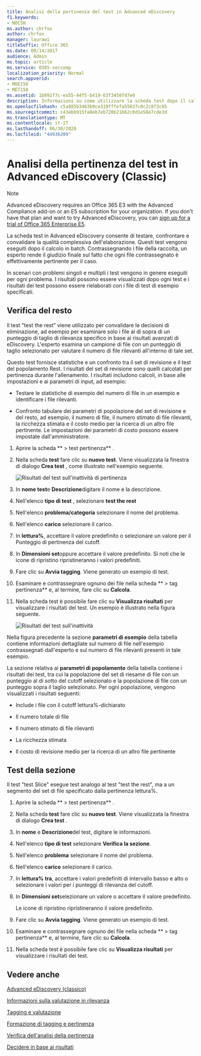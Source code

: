```yaml
---
title: Analisi della pertinenza del test in Advanced eDiscovery
f1.keywords:
- NOCSH
ms.author: chrfox
author: chrfox
manager: laurawi
titleSuffix: Office 365
ms.date: 09/14/2017
audience: Admin
ms.topic: article
ms.service: O365-seccomp
localization_priority: Normal
search.appverid:
- MOE150
- MET150
ms.assetid: 1b092f7c-ea55-44f5-b419-63f3458fd7e0
description: Informazioni su come utilizzare la scheda test dopo il calcolo batch in Advanced eDiscovery per testare, confrontare e convalidare la qualità complessiva dell'elaborazione.
ms.openlocfilehash: c5a885b3483b9ce319fffefa55037c0c2c8f3c85
ms.sourcegitcommit: c43ebb915fa0eb7eb720b21b62c0d1e58e7cde3d
ms.translationtype: MT
ms.contentlocale: it-IT
ms.lasthandoff: 06/30/2020
ms.locfileid: "44936209"
---
```

# <a name="test-relevance-analysis-in-advanced-ediscovery-classic"></a>Analisi della pertinenza del test in Advanced eDiscovery (Classic)

> [!NOTE]
> Advanced eDiscovery requires an Office 365 E3 with the Advanced Compliance add-on or an E5 subscription for your organization. If you don't have that plan and want to try Advanced eDiscovery, you can [sign up for a trial of Office 365 Enterprise E5](https://go.microsoft.com/fwlink/p/?LinkID=698279). 
  
La scheda test in Advanced eDiscovery consente di testare, confrontare e convalidare la qualità complessiva dell'elaborazione. Questi test vengono eseguiti dopo il calcolo in batch. Contrassegnando i file della raccolta, un esperto rende il giudizio finale sul fatto che ogni file contrassegnato è effettivamente pertinente per il caso. 
  
In scenari con problemi singoli e multipli i test vengono in genere eseguiti per ogni problema. I risultati possono essere visualizzati dopo ogni test e i risultati dei test possono essere rielaborati con i file di test di esempio specificati.
  
## <a name="testing-the-rest"></a>Verifica del resto

Il test "test the rest" viene utilizzato per convalidare le decisioni di eliminazione, ad esempio per esaminare solo i file al di sopra di un punteggio di taglio di rilevanza specifico in base ai risultati avanzati di eDiscovery. L'esperto esamina un campione di file con un punteggio di taglio selezionato per valutare il numero di file rilevanti all'interno di tale set.
  
Questo test fornisce statistiche e un confronto tra il set di revisione e il test del popolamento Rest. I risultati del set di revisione sono quelli calcolati per pertinenza durante l'allenamento. I risultati includono calcoli, in base alle impostazioni e ai parametri di input, ad esempio:
  
- Testare le statistiche di esempio del numero di file in un esempio e identificare i file rilevanti. 
    
- Confronto tabulare dei parametri di popolazione del set di revisione e del resto, ad esempio, il numero di file, il numero stimato di file rilevanti, la ricchezza stimata e il costo medio per la ricerca di un altro file pertinente. Le impostazioni dei parametri di costo possono essere impostate dall'amministratore.
    
1. Aprire la scheda ** \> test pertinenza** . 
    
2. Nella scheda **test** fare clic su **nuovo test**. Viene visualizzata la finestra di dialogo **Crea test** , come illustrato nell'esempio seguente. 
    
    ![Risultati del test sull'inattività di pertinenza](../media/46e6898a-f929-4fd0-88d9-6f91d04b6ce2.png)
  
3. In **nome test**e **Descrizione**digitare il nome e la descrizione.
    
4. Nell'elenco **tipo di test** , selezionare **test the rest**
    
5. Nell'elenco **problema/categoria** selezionare il nome del problema. 
    
6. Nell'elenco **carico** selezionare il carico. 
    
7. In **lettura%**, accettare il valore predefinito o selezionare un valore per il Punteggio di pertinenza del cutoff. 
    
8. In **Dimensioni set**oppure accettare il valore predefinito. Si noti che le icone di ripristino ripristineranno i valori predefiniti.
    
9. Fare clic su **Avvia tagging**. Viene generato un esempio di test.
    
10. Esaminare e contrassegnare ognuno dei file nella scheda ** \> tag pertinenza** e, al termine, fare clic su **Calcola**.
    
11. Nella scheda test è possibile fare clic su **Visualizza risultati** per visualizzare i risultati dei test. Un esempio è illustrato nella figura seguente. 
    
    ![Risultati del test sull'inattività](../media/b95744a9-047d-4c29-992d-04fa7e58e58a.png)
  
Nella figura precedente la sezione **parametri di esempio** della tabella contiene informazioni dettagliate sul numero di file nell'esempio contrassegnati dall'esperto e sul numero di file rilevanti presenti in tale esempio. 
  
La sezione relativa ai **parametri di popolamento** della tabella contiene i risultati dei test, tra cui la popolazione del set di riesame di file con un punteggio al di sotto del cutoff selezionato e la popolazione di file con un punteggio sopra il taglio selezionato. Per ogni popolazione, vengono visualizzati i risultati seguenti: 
  
- Include i file con il cutoff lettura%-dichiarato
    
- Il numero totale di file 
    
- Il numero stimato di file rilevanti 
    
- La ricchezza stimata 
    
- Il costo di revisione medio per la ricerca di un altro file pertinente
    
## <a name="testing-the-slice"></a>Test della sezione

Il test "test Slice" esegue test analogo al test "test the rest", ma a un segmento del set di file specificato dalla pertinenza lettura%.
  
1. Aprire la scheda ** \> test pertinenza** . 
    
2. Nella scheda **test** fare clic su **nuovo test**. Viene visualizzata la finestra di dialogo **Crea test** . 
    
3. In **nome** e **Descrizione**del test, digitare le informazioni.
    
4. Nell'elenco **tipo di test** selezionare **Verifica la sezione**.
    
5. Nell'elenco **problema** selezionare il nome del problema. 
    
6. Nell'elenco **carico** selezionare il carico. 
    
7. In **lettura% tra**, accettare i valori predefiniti di intervallo basso e alto o selezionare i valori per i punteggi di rilevanza del cutoff. 
    
8. In **Dimensioni set**selezionare un valore o accettare il valore predefinito.
    
    Le icone di ripristino ripristineranno il valore predefinito.
    
9. Fare clic su **Avvia tagging**. Viene generato un esempio di test.
    
10. Esaminare e contrassegnare ognuno dei file nella scheda ** \> tag pertinenza** e, al termine, fare clic su **Calcola**. 
    
11. Nella scheda test è possibile fare clic su **Visualizza risultati** per visualizzare i risultati dei test. 
    
## <a name="see-also"></a>Vedere anche

[Advanced eDiscovery (classico)](office-365-advanced-ediscovery.md)
  
[Informazioni sulla valutazione in rilevanza](assessment-in-relevance-in-advanced-ediscovery.md)
  
[Tagging e valutazione](tagging-and-assessment-in-advanced-ediscovery.md)
  
[Formazione di tagging e pertinenza](tagging-and-relevance-training-in-advanced-ediscovery.md)
  
[Verifica dell'analisi della pertinenza](track-relevance-analysis-in-advanced-ediscovery.md)
  
[Decidere in base ai risultati](decision-based-on-the-results-in-advanced-ediscovery.md)

